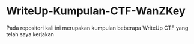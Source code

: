 # WriteUp-Kumpulan-CTF-WanZKey
Pada repositori kali ini merupakan kumpulan beberapa WriteUp CTF yang telah saya kerjakan
